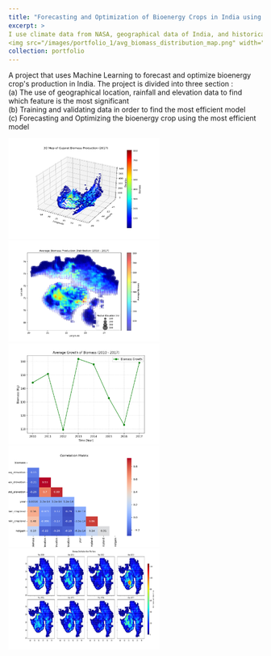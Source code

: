 ```yaml
---
title: "Forecasting and Optimization of Bioenergy Crops in India using Machine Learning"
excerpt: >
I use climate data from NASA, geographical data of India, and historical data to forecast and predict future bioenergy crop production.
<img src="/images/portfolio_1/avg_biomass_distribution_map.png" width="400" height="300">
collection: portfolio
---
```


A project that uses Machine Learning to forecast and optimize bioenergy crop's production in India. The project is divided into three section : <br/>
(a) The use of geographical location, rainfall and elevation data to find which feature is the most significant <br/>
(b) Training and validating data in order to find the most efficient model <br/>
(c) Forecasting and Optimizing the bioenergy crop using the most efficient model <br/>

<img src="/images/portfolio_1/3d_biomass_distribution.png" width="300" height="200">
<img src="/images/portfolio_1/avg_biomass_distribution_map.png" width="300" height="200">
<img src="/images/portfolio_1/biomass_growth_plot.png" width="300" height="200">
<img src="/images/portfolio_1/correlation_matrix.png" width="300" height="200">
<img src="/images/portfolio_1/biomass_distribution_plot.png" width="300" height="200">
